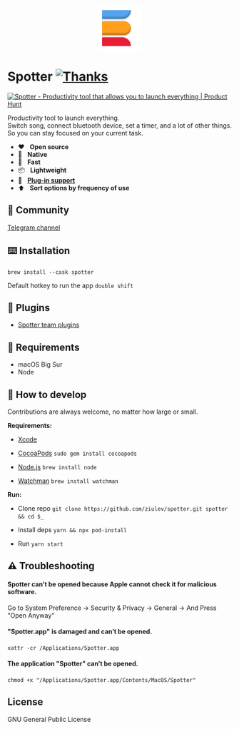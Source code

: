 <p align="center">
  <img src="/preview/icon.png?raw=true" alt="" height="100" />
</p>

# Spotter [![Thanks](https://bit.ly/saythankss)](https://github.com/sponsors/ziulev)

<a href="https://www.producthunt.com/posts/spotter-4?utm_source=badge-top-post-badge&utm_medium=badge&utm_souce=badge-spotter-4" target="_blank"><img src="https://api.producthunt.com/widgets/embed-image/v1/top-post-badge.svg?post_id=280842&theme=dark&period=daily" alt="Spotter - Productivity tool that allows you to launch everything | Product Hunt" style="width: 250px; height: 54px;" width="250" height="54" /></a>

Productivity tool to launch everything.<br/>
Switch song, connect bluetooth device, set a timer, and a lot of other things.<br />
So you can stay focused on your current task.

* ❤️&nbsp;&nbsp;&nbsp;<b>Open source</b>
* 🤖&nbsp;&nbsp;&nbsp;<b>Native</b>
* 🔮&nbsp;&nbsp;&nbsp;<b>Fast</b>
* 📦&nbsp;&nbsp;&nbsp;<b>Lightweight</b>
* 🔌&nbsp;&nbsp;&nbsp;<b>[Plug-in support](https://github.com/ziulev/spotter-core/tree/main/packages)</b>
* ⬆️&nbsp;&nbsp;&nbsp;<b>Sort options by frequency of use</b>

## 💬 Community
[Telegram channel](https://t.me/joinchat/HG4MQi1-91Y0NGVk)

## ⌨️ Installation
```brew install --cask spotter```

Default hotkey to run the app ```double shift```

## 🔌 Plugins

- [Spotter team plugins](https://github.com/ziulev/spotter-core/tree/main/packages)

## 🤖 Requirements
* macOS Big Sur
* Node

## 🖤 How to develop

Contributions are always welcome, no matter how large or small.

**Requirements:**
* [Xcode](https://apps.apple.com/us/app/xcode/id497799835?mt=12)

* [CocoaPods](https://guides.cocoapods.org/using/getting-started.html)
`sudo gem install cocoapods`

* [Node.js](https://nodejs.org/)
 `brew install node`

* [Watchman](https://facebook.github.io/watchman)
`brew install watchman`

**Run:**
* Clone repo
`git clone https://github.com/ziulev/spotter.git spotter && cd $_`

* Install deps
`yarn && npx pod-install`

* Run
`yarn start`

## ⚠️ Troubleshooting

#### Spotter can’t be opened because Apple cannot check it for malicious software.
Go to System Preference -> Security & Privacy -> General -> And Press "Open Anyway"

#### "Spotter.app" is damaged and can’t be opened.
```xattr -cr /Applications/Spotter.app```

#### The application "Spotter" can’t be opened.
```chmod +x "/Applications/Spotter.app/Contents/MacOS/Spotter"```

## License
GNU General Public License
